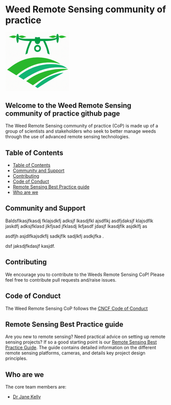 # Weed Remote Sensing community of practice  
<img src="./images/logo.png" style="width:200px;" />

## Welcome to the Weed Remote Sensing community of practice github page  
The Weed Remote Sensing community of practice (CoP) is made up of a group of scientists and stakeholders who seek to better manage weeds through the use of advanced remote sensing technologies.  

## Table of Contents

- [Table of Contents](#table-of-contents)
- [Community and Support](#community-and-support)
- [Contributing](#contributing)
- [Code of Conduct](#code-of-conduct)
- [Remote Sensing Best Practice guide](#remote-sensing-best-practice-guide)  
- [Who are we](#who-are-we)

## Community and Support  

Baldsflkasjfkasdj fklajsdkfj adksjf lkasdjfkl ajsdflkj asdfjdaksjf klajsdflk jaskdfj adksjfklasd jlkfjsad jfklasdj lkfjasdf jdasjf lkasdjflk asjdklfj as

asdfjh asjdlfkajsdkflj sadkjflk sadjlkfj asdkjfka .

dsf jaksdjfkdasjf kasjdf.

## Contributing  

We encourage you to contribute to the Weeds Remote Sensing CoP! Please feel free to contribute pull requests and/raise issues.  

## Code of Conduct  

The Weed Remote Sensing CoP follows the [CNCF Code of Conduct](https://github.com/cncf/foundation/blob/main/code-of-conduct.md)
## Remote Sensing Best Practice guide  
Are you new to remote sensing? Need practical advice on setting up remote sensing projects? If so a good starting point is our [Remote Sensing Best Practice Guide](./best-practice.md). The guide contains detailed information on the different remote sensing platforms, cameras, and details key project design principles.  

## Who are we  

The core team members are:  
- [Dr Jane Kelly](https://science-health.csu.edu.au/schools/ag-environmental-vet/staff/profiles/agriculture/jane-kelly)  
